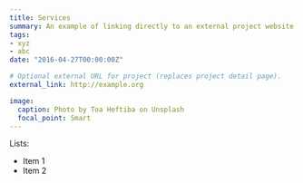 ```yaml
---
title: Services
summary: An example of linking directly to an external project website using `external_link`.
tags:
- xyz
- abc
date: "2016-04-27T00:00:00Z"

# Optional external URL for project (replaces project detail page).
external_link: http://example.org

image:
  caption: Photo by Toa Heftiba on Unsplash
  focal_point: Smart
---
```


Lists:
* Item 1
* Item 2
